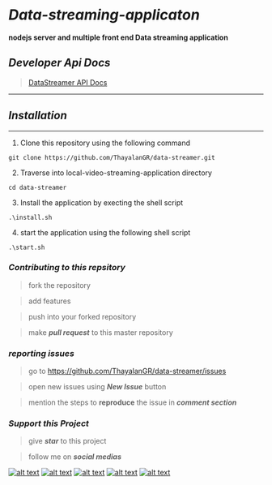 # ***Data-streaming-applicaton***

**nodejs server and multiple front end Data streaming application**



## ***Developer Api Docs***

>[DataStreamer API Docs](https://github.com/ThayalanGR/data-streamer/blob/master/API_DOCS.md)

----------



## ***Installation***
***
1. Clone this repository using the following command
~~~ 
git clone https://github.com/ThayalanGR/data-streamer.git
~~~
2. Traverse into local-video-streaming-application directory
~~~ 
cd data-streamer
~~~

3. Install the application by execting the shell script 
~~~
.\install.sh
~~~

4. start the application using the following shell script
~~~
.\start.sh
~~~


### ***Contributing to this repsitory*** 
> fork the repository
    
> add features 

> push into your forked repository

> make ***pull request*** to this master repository 


### ***reporting issues*** 
> go to https://github.com/ThayalanGR/data-streamer/issues

> open new issues using ***New Issue*** button
    
> mention the steps to __reproduce__ the issue in ***comment section***


### ***Support this Project*** 
> give ***star*** to this project 

> follow me on ***social medias***

[![alt text][1.1]][1]
[![alt text][2.1]][2]
[![alt text][4.1]][4]
[![alt text][5.1]][5]
[![alt text][6.1]][6]




[1.1]: http://i.imgur.com/tXSoThF.png (twitter icon with padding)
[2.1]: http://i.imgur.com/P3YfQoD.png (facebook icon with padding)
[4.1]: http://i.imgur.com/YckIOms.png (tumblr icon with padding)
[5.1]: http://i.imgur.com/1AGmwO3.png (dribbble icon with padding)
[6.1]: http://i.imgur.com/0o48UoR.png (github icon with padding)


<!-- links to your social media accounts -->
<!-- update these accordingly -->

[1]: https://twitter.com/grthayalan18
[2]: https://www.facebook.com/thayalan.gr.77
[4]: https://thayalangr.tumblr.com/
[5]: https://dribbble.com/ThayalanGR
[6]: https://www.github.com/ThayalanGR
